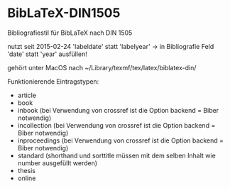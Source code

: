 BibLaTeX-DIN1505
================

Bibliografiestil für BibLaTeX nach DIN 1505

nutzt seit 2015-02-24 'labeldate' statt 'labelyear' -> in Bibliografie Feld 'date' statt 'year' ausfüllen!

gehört unter MacOS nach ~/Library/texmf/tex/latex/biblatex-din/

Funktionierende Eintragstypen:
- article
- book
- inbook (bei Verwendung von crossref ist die Option backend = Biber notwendig)
- incollection (bei Verwendung von crossref ist die Option backend = Biber notwendig)
- inproceedings (bei Verwendung von crossref ist die Option backend = Biber notwendig)
- standard (shorthand und sorttitle müssen mit dem selben Inhalt wie number ausgefüllt werden)
- thesis
- online
